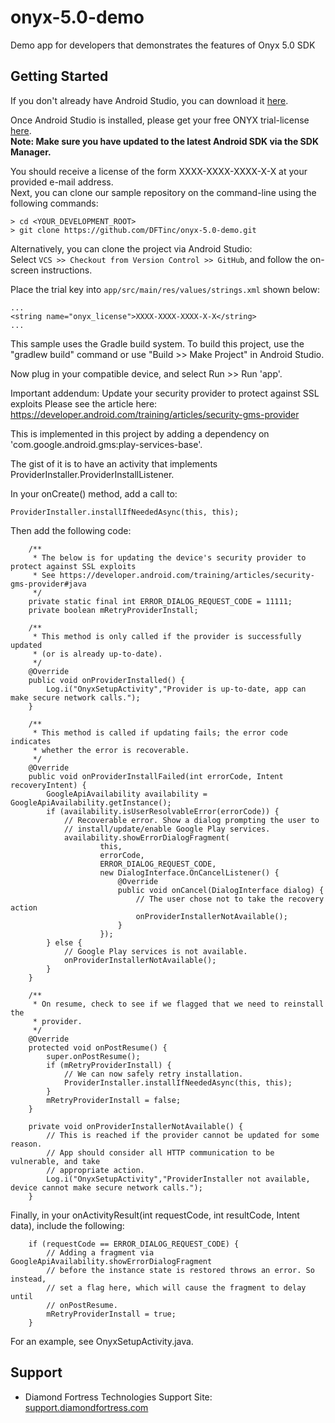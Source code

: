 # onyx-5.0-demo
Demo app for developers that demonstrates the features of Onyx 5.0 SDK

Getting Started
---------------

If you don't already have Android Studio, you can download it <a href="http://developer.android.com/sdk/index.html" target="_blank">here</a>.

Once Android Studio is installed, please get your free ONYX trial-license <a href="http://www.diamondfortress.com/sdk" target="_blank">here</a>. <br />
**Note: Make sure you have updated to the latest Android SDK via the SDK Manager.**

You should receive a license of the form XXXX-XXXX-XXXX-X-X at your provided e-mail address.
<br />
Next, you can clone our sample repository on the command-line using the following commands:

    > cd <YOUR_DEVELOPMENT_ROOT>
    > git clone https://github.com/DFTinc/onyx-5.0-demo.git

Alternatively, you can clone the project via Android Studio:
<br/>
Select `VCS >> Checkout from Version Control >> GitHub`, and follow the on-screen instructions.

Place the trial key into `app/src/main/res/values/strings.xml` shown below:

    ...
    <string name="onyx_license">XXXX-XXXX-XXXX-X-X</string>
    ...

This sample uses the Gradle build system. To build this project, use the
"gradlew build" command or use "Build >> Make Project" in Android Studio.

Now plug in your compatible device, and select Run >> Run 'app'.

Important addendum:  Update your security provider to protect against SSL exploits
Please see the article here: https://developer.android.com/training/articles/security-gms-provider

This is implemented in this project by adding a dependency on 'com.google.android.gms:play-services-base'.

The gist of it is to have an activity that implements ProviderInstaller.ProviderInstallListener.

In your onCreate() method, add a call to:
 ```
 ProviderInstaller.installIfNeededAsync(this, this);
 ```
Then add the following code:
```
    /**
     * The below is for updating the device's security provider to protect against SSL exploits
     * See https://developer.android.com/training/articles/security-gms-provider#java
     */
    private static final int ERROR_DIALOG_REQUEST_CODE = 11111;
    private boolean mRetryProviderInstall;

    /**
     * This method is only called if the provider is successfully updated
     * (or is already up-to-date).
     */
    @Override
    public void onProviderInstalled() {
        Log.i("OnyxSetupActivity","Provider is up-to-date, app can make secure network calls.");
    }

    /**
     * This method is called if updating fails; the error code indicates
     * whether the error is recoverable.
     */
    @Override
    public void onProviderInstallFailed(int errorCode, Intent recoveryIntent) {
        GoogleApiAvailability availability = GoogleApiAvailability.getInstance();
        if (availability.isUserResolvableError(errorCode)) {
            // Recoverable error. Show a dialog prompting the user to
            // install/update/enable Google Play services.
            availability.showErrorDialogFragment(
                    this,
                    errorCode,
                    ERROR_DIALOG_REQUEST_CODE,
                    new DialogInterface.OnCancelListener() {
                        @Override
                        public void onCancel(DialogInterface dialog) {
                            // The user chose not to take the recovery action
                            onProviderInstallerNotAvailable();
                        }
                    });
        } else {
            // Google Play services is not available.
            onProviderInstallerNotAvailable();
        }
    }

    /**
     * On resume, check to see if we flagged that we need to reinstall the
     * provider.
     */
    @Override
    protected void onPostResume() {
        super.onPostResume();
        if (mRetryProviderInstall) {
            // We can now safely retry installation.
            ProviderInstaller.installIfNeededAsync(this, this);
        }
        mRetryProviderInstall = false;
    }

    private void onProviderInstallerNotAvailable() {
        // This is reached if the provider cannot be updated for some reason.
        // App should consider all HTTP communication to be vulnerable, and take
        // appropriate action.
        Log.i("OnyxSetupActivity","ProviderInstaller not available, device cannot make secure network calls.");
    }
```
Finally, in your onActivityResult(int requestCode, int resultCode, Intent data), include the following:
```
    if (requestCode == ERROR_DIALOG_REQUEST_CODE) {
        // Adding a fragment via GoogleApiAvailability.showErrorDialogFragment
        // before the instance state is restored throws an error. So instead,
        // set a flag here, which will cause the fragment to delay until
        // onPostResume.
        mRetryProviderInstall = true;
    }
```

For an example, see OnyxSetupActivity.java.

Support
-------

- Diamond Fortress Technologies Support Site: <a href="http://support.diamondfortress.com" target="_blank">support.diamondfortress.com</a>
